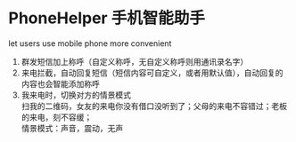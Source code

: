 PhoneHelper 手机智能助手  
===========  
  
let users use mobile phone more convenient  
1. 群发短信加上称呼（自定义称呼，无自定义称呼则用通讯录名字）  
2. 来电拦截，自动回复短信（短信内容可自定义，或者用默认值），自动回复的内容也会智能添加称呼    
3. 我来电时，切换对方的情景模式    
        扫我的二维码，女友的来电你没有借口没听到了；父母的来电不容错过；老板的来电，刻不容缓；  
        情景模式：声音，震动，无声  

